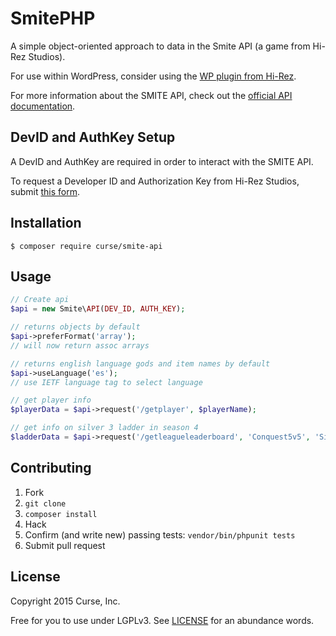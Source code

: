 # SmitePHP

A simple object-oriented approach to data in the Smite API (a game from Hi-Rez Studios).

For use within WordPress, consider using the [WP plugin from Hi-Rez](https://github.com/hirezstudios/smite-api-wp).

For more information about the SMITE API, check out the [official API documentation](https://docs.google.com/document/d/1OFS-3ocSx-1Rvg4afAnEHlT3917MAK_6eJTR6rzr-BM/).

## DevID and AuthKey Setup

A DevID and AuthKey are required in order to interact with the SMITE API.

To request a Developer ID and Authorization Key from Hi-Rez Studios, submit [this form](https://fs12.formsite.com/HiRez/form48/secure_index.html).

## Installation

```shell
$ composer require curse/smite-api
```

## Usage

```php
// Create api
$api = new Smite\API(DEV_ID, AUTH_KEY);

// returns objects by default
$api->preferFormat('array');
// will now return assoc arrays

// returns english language gods and item names by default
$api->useLanguage('es');
// use IETF language tag to select language

// get player info
$playerData = $api->request('/getplayer', $playerName);

// get info on silver 3 ladder in season 4
$ladderData = $api->request('/getleagueleaderboard', 'Conquest5v5', 'Silver3', 4);
```

## Contributing

1. Fork
2. `git clone`
3. `composer install`
4. Hack
5. Confirm (and write new) passing tests: `vendor/bin/phpunit tests`
6. Submit pull request

## License

Copyright 2015 Curse, Inc.

Free for you to use under LGPLv3. See [LICENSE](LICENSE) for an abundance words.
